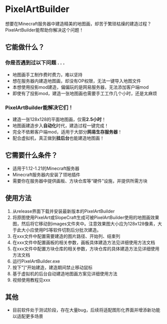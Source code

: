 # PixelArtBuilder
想要在Minecraft服务器中建造精美的地图画，却苦于繁琐枯燥的建造过程？PixelArtBuilder能帮助你解决这个问题！
## 它能做什么？
### 你是否遇到过以下问题 . . .
- 地图画手工制作费时费力，难以坚持
- 想在服务器内建造地图画，却没有OP权限，无法一键导入地图文件
- 本想使用投影mod建造，偏偏玩的是网易服务器，无法添加客户端mod
- 即使有了投影mod，建造一张地图画也需要手工工作几个小时，还是太麻烦

### PixelArtBuilder能解决它们！
- 建造一张128x128的平面地图画，仅需**2.5小时**！
- 地图画建造步入**自动化**时代，建造过程一键完成！
- 完全不依赖客户端mod，适用于大部分**网易生存服务器**！
- 配合虚拟机，真正做到**挂后台**也能建造地图画！

## 它需要什么条件？
- 适用于1.12-1.21的Minecraft服务器
- Minecraft服务器内安装了领地插件
- 需要你在服务器中提供画板、方块仓库等“硬件”设施，并提供所需方块

## 使用方法

 1. 从release界面下载并安装最新版本的PixelArtBuilder
 2. 将原图使用PixelArt或SlopeCraft生成可被PixelArtBuilder使用的地图画效果图，然后将它移动到images文件夹中。注意效果图大小应为128x128像素，大于此大小应使用PS等软件切割后分批次建造。
 3. 在xxx文件中配置需要建造的图片路径、开始列、结束列
 4. 在xxx文件中配置画板的相关参数，画板具体建造方法见详细使用方法文档
 5. 在xxx文件中配置方块仓库的相关参数，方块仓库的具体建造方法见详细使用方法文档
 6. 运行PixelArtBuilder.exe
 7. 按下"]"开始建造，建造期间禁止移动鼠标
 8. 基于虚拟机的后台自动建造地图画方案见详细使用方法
 9. 视频使用教程见xxx

## 其他
- 目前软件处于测试阶段，存在大量bug，后续将适配图形化界面并增添新功能以适配更多场景
